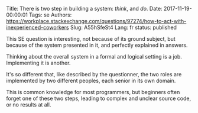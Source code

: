 Title: There is two step in building a system: <em>think</em>, and <em>do</em>.
Date: 2017-11-19-00:00:01
Tags: se
Authors: https://workplace.stackexchange.com/questions/97274/how-to-act-with-inexperienced-coworkers
Slug: A55hSfeSt4
Lang: fr
status: published

This SE question is interesting, not because of its ground subject,
but because of the system presented in it, and perfectly explained
in answers.

Thinking about the overall system in a formal and logical setting
is a job. Implementing it is another.

It's so different that, like described by the questionner, the two roles
are implemented by two different peoples, each senior in its own domain.

This is common knowledge for most programmers, but beginners often
forget one of these two steps, leading to complex and unclear source code,
or no results at all.
